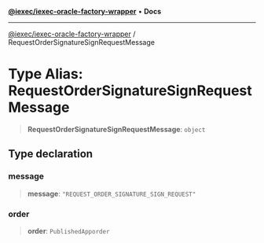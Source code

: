 [**@iexec/iexec-oracle-factory-wrapper**](../README.md) • **Docs**

***

[@iexec/iexec-oracle-factory-wrapper](../globals.md) / RequestOrderSignatureSignRequestMessage

# Type Alias: RequestOrderSignatureSignRequestMessage

> **RequestOrderSignatureSignRequestMessage**: `object`

## Type declaration

### message

> **message**: `"REQUEST_ORDER_SIGNATURE_SIGN_REQUEST"`

### order

> **order**: `PublishedApporder`
